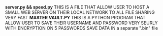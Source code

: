 **server.py && speed.py**
THIS IS A FILE THAT ALLOW USER TO HOST A 
SMALL WEB SERVER ON THEIR LOCAL NETWORK TO
ALL FILE SHARING VERY FAST
__MASTER VAULT.PY__
THIS IS A PYTHON PROGRAM THAT ALLOW USER TO
SAVE THEIR USERNAME AND PASSWORD VERY SEURLY
WITH ENCRYPTION ON 5 PASSWORDS SAVE DATA IN 
a separate ".bin" file
